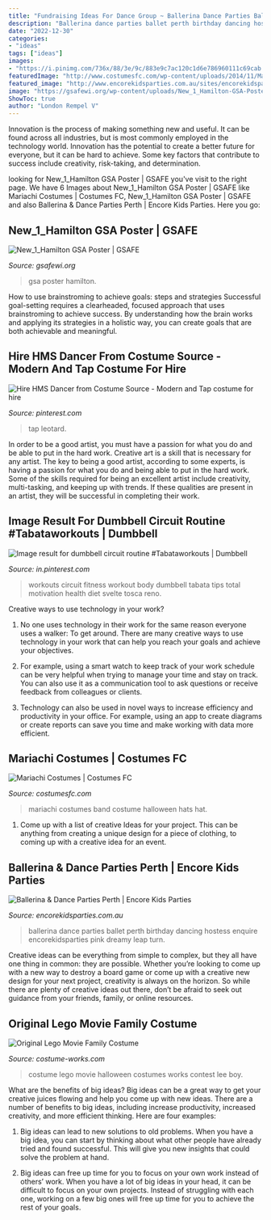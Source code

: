 ```yaml
---
title: "Fundraising Ideas For Dance Group ~ Ballerina Dance Parties Ballet Perth Birthday Dancing Hostess Enquire Encorekidsparties Pink Dreamy Leap Turn"
description: "Ballerina dance parties ballet perth birthday dancing hostess enquire encorekidsparties pink dreamy leap turn"
date: "2022-12-30"
categories:
- "ideas"
tags: ["ideas"]
images:
- "https://i.pinimg.com/736x/88/3e/9c/883e9c7ac120c1d6e786960111c69cab.jpg"
featuredImage: "http://www.costumesfc.com/wp-content/uploads/2014/11/Mariachi-Band-Costumes.jpg"
featured_image: "http://www.encorekidsparties.com.au/sites/encorekidsparties.com.au/files/dancing-party-perth-wa.jpg"
image: "https://gsafewi.org/wp-content/uploads/New_1_Hamilton-GSA-Poster.jpg"
ShowToc: true
author: "London Rempel V"
---
```



Innovation is the process of making something new and useful. It can be found across all industries, but is most commonly employed in the technology world. Innovation has the potential to create a better future for everyone, but it can be hard to achieve. Some key factors that contribute to success include creativity, risk-taking, and determination.

	

		
looking for New_1_Hamilton GSA Poster | GSAFE you've visit to the right page. We have 6 Images about New_1_Hamilton GSA Poster | GSAFE like Mariachi Costumes | Costumes FC, New_1_Hamilton GSA Poster | GSAFE and also Ballerina &amp; Dance Parties Perth | Encore Kids Parties. Here you go:
		
    
## New_1_Hamilton GSA Poster | GSAFE

<img loading=lazy src="https://gsafewi.org/wp-content/uploads/New_1_Hamilton-GSA-Poster.jpg" onerror="this.onerror=null;this.src='https://tse3.mm.bing.net/th?id=OIP.HAy1mofL6qIZgHWv31sVugHaFj&amp;pid=15.1';" alt="New_1_Hamilton GSA Poster | GSAFE">

_Source: gsafewi.org_

>gsa poster hamilton. 

	

How to use brainstroming to achieve goals: steps and strategies
Successful goal-setting requires a clearheaded, focused approach that uses brainstroming to achieve success. By understanding how the brain works and applying its strategies in a holistic way, you can create goals that are both achievable and meaningful.

    
## Hire HMS Dancer From Costume Source - Modern And Tap Costume For Hire

<img loading=lazy src="https://i.pinimg.com/736x/88/3e/9c/883e9c7ac120c1d6e786960111c69cab.jpg" onerror="this.onerror=null;this.src='https://tse2.mm.bing.net/th?id=OIP.rXf-K0knsPuP4pFdZ-ULSAHaJ3&amp;pid=15.1';" alt="Hire HMS Dancer from Costume Source - Modern and Tap costume for hire">

_Source: pinterest.com_

>tap leotard. 

	

In order to be a good artist, you must have a passion for what you do and be able to put in the hard work.
Creative art is a skill that is necessary for any artist. The key to being a good artist, according to some experts, is having a passion for what you do and being able to put in the hard work. Some of the skills required for being an excellent artist include creativity, multi-tasking, and keeping up with trends. If these qualities are present in an artist, they will be successful in completing their work.

    
## Image Result For Dumbbell Circuit Routine #Tabataworkouts | Dumbbell

<img loading=lazy src="https://i.pinimg.com/736x/ac/fa/84/acfa84b8f07aa7d19e3da66bbf1fcb76.jpg" onerror="this.onerror=null;this.src='https://tse1.mm.bing.net/th?id=OIP.Ku5c_HKaFaZW4vkxhwWFxwHaO5&amp;pid=15.1';" alt="Image result for dumbbell circuit routine #Tabataworkouts | Dumbbell">

_Source: in.pinterest.com_

>workouts circuit fitness workout body dumbbell tabata tips total motivation health diet svelte tosca reno. 

	

Creative ways to use technology in your work?
1. No one uses technology in their work for the same reason everyone uses a walker: To get around. There are many creative ways to use technology in your work that can help you reach your goals and achieve your objectives.
2. For example, using a smart watch to keep track of your work schedule can be very helpful when trying to manage your time and stay on track. You can also use it as a communication tool to ask questions or receive feedback from colleagues or clients.

3. Technology can also be used in novel ways to increase efficiency and productivity in your office. For example, using an app to create diagrams or create reports can save you time and make working with data more efficient.


    
## Mariachi Costumes | Costumes FC

<img loading=lazy src="http://www.costumesfc.com/wp-content/uploads/2014/11/Mariachi-Band-Costumes.jpg" onerror="this.onerror=null;this.src='https://tse3.mm.bing.net/th?id=OIP.GtWISyEOa3SFtC1e-dCG3QHaJ4&amp;pid=15.1';" alt="Mariachi Costumes | Costumes FC">

_Source: costumesfc.com_

>mariachi costumes band costume halloween hats hat. 

	

1. Come up with a list of creative Ideas for your project. This can be anything from creating a unique design for a piece of clothing, to coming up with a creative idea for an event.

    
## Ballerina &amp; Dance Parties Perth | Encore Kids Parties

<img loading=lazy src="http://www.encorekidsparties.com.au/sites/encorekidsparties.com.au/files/dancing-party-perth-wa.jpg" onerror="this.onerror=null;this.src='https://tse4.mm.bing.net/th?id=OIP.Q_voVqVbWUHm9HNRY74T3AHaKq&amp;pid=15.1';" alt="Ballerina &amp; Dance Parties Perth | Encore Kids Parties">

_Source: encorekidsparties.com.au_

>ballerina dance parties ballet perth birthday dancing hostess enquire encorekidsparties pink dreamy leap turn. 

	

Creative ideas can be everything from simple to complex, but they all have one thing in common: they are possible. Whether you’re looking to come up with a new way to destroy a board game or come up with a creative new design for your next project, creativity is always on the horizon. So while there are plenty of creative ideas out there, don’t be afraid to seek out guidance from your friends, family, or online resources.

    
## Original Lego Movie Family Costume

<img loading=lazy src="http://photos.costume-works.com/full/lego_movie_family6.jpg" onerror="this.onerror=null;this.src='https://tse1.mm.bing.net/th?id=OIP.A_09zQq2f0zM0aSrEMV0xQDUEs&amp;pid=15.1';" alt="Original Lego Movie Family Costume">

_Source: costume-works.com_

>costume lego movie halloween costumes works contest lee boy. 

	

What are the benefits of big ideas?
Big ideas can be a great way to get your creative juices flowing and help you come up with new ideas. There are a number of benefits to big ideas, including increase productivity, increased creativity, and more efficient thinking. Here are four examples:
1. Big ideas can lead to new solutions to old problems. When you have a big idea, you can start by thinking about what other people have already tried and found successful. This will give you new insights that could solve the problem at hand.

2. Big ideas can free up time for you to focus on your own work instead of others’ work. When you have a lot of big ideas in your head, it can be difficult to focus on your own projects. Instead of struggling with each one, working on a few big ones will free up time for you to achieve the rest of your goals.

